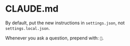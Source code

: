 # CLAUDE.md

By default, put the new instructions in `settings.json`, not `settings.local.json`.


Whenever you ask a question, prepend with: `🤔`.

